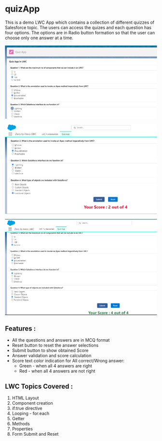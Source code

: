 # quizApp
This is a demo LWC App which contains a collection of different quizzes of Salesforce topic. The users can access the quizes and each question has four options. The options are in Radio button formation so that the user can choose only one answer at a time.


![App Screenshot](https://github.com/souravmondal99/quizApp/blob/main/images/Homepage1.png?raw=true)

![App Screenshot](https://github.com/souravmondal99/quizApp/blob/main/images/Homepage2.png?raw=true)

![App Screenshot](https://github.com/souravmondal99/quizApp/blob/main/images/Homepage3.png?raw=true)


## Features : 

 - All the questions and answers are in MCQ format
 - Reset button to reset the answer selections
 - Submit button to show obtained Score
 - Answer validation and score calculation
 - Score text color indication for All correct/Wrong answer:
   - Green - when all 4 answers are right
   - Red - when all 4 answers are not right

## LWC Topics Covered :

 1. HTML Layout
 2. Component creation
 3. if:true directive
 4. Looping - for:each
 5. Getter
 6. Methods
 7. Properties
 8. Form Submit and Reset
